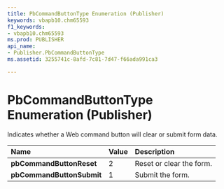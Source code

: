 ```yaml
---
title: PbCommandButtonType Enumeration (Publisher)
keywords: vbapb10.chm65593
f1_keywords:
- vbapb10.chm65593
ms.prod: PUBLISHER
api_name:
- Publisher.PbCommandButtonType
ms.assetid: 3255741c-8afd-7c81-7d47-f66ada991ca3

---
```



# PbCommandButtonType Enumeration (Publisher)

Indicates whether a Web command button will clear or submit form data.



|**Name**|**Value**|**Description**|
|:-----|:-----|:-----|
| **pbCommandButtonReset**|2|Reset or clear the form.|
| **pbCommandButtonSubmit**|1|Submit the form.|

